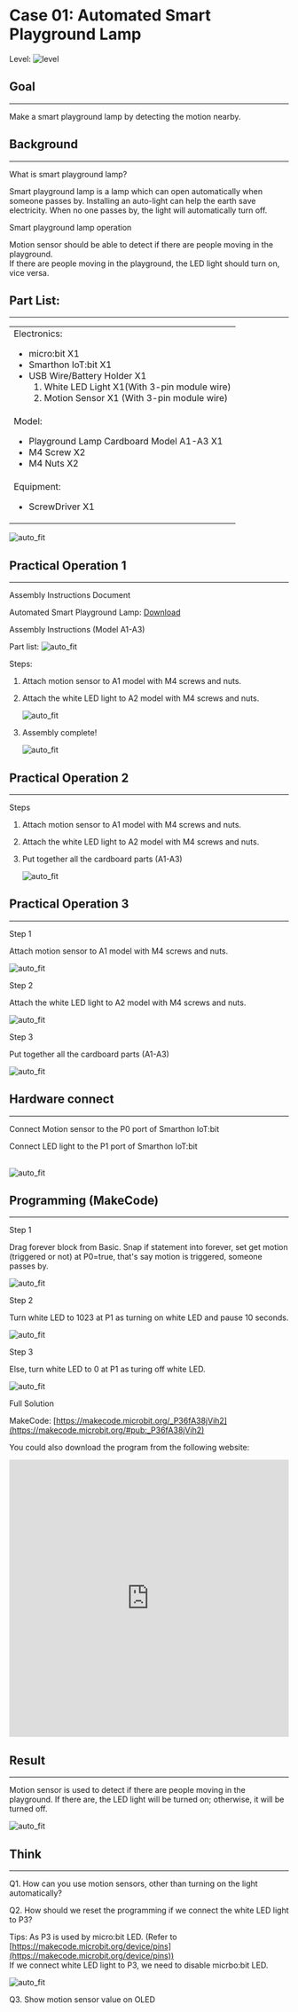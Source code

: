 # Case 01: Automated Smart Playground Lamp

Level: ![level](images/level1.png)

## Goal
<HR>
Make a smart playground lamp by detecting the motion nearby.<P>

## Background
<HR>
<span id="subtitle">What is smart playground lamp?</span><P>

Smart playground lamp is a lamp which can open automatically when someone passes by. Installing an
auto-light can help the earth save electricity. When no one passes by, the light will automatically turn off.<P>

<span id="subtitle">Smart playground lamp operation</span><P>

Motion sensor should be able to detect if there are people moving in the playground.<BR>
If there are people moving in the playground, the LED light should turn on, vice versa.<BR>

## Part List: 
<HR>
<table><tr><td>
Electronics:
<ul display='inline-block'>
<li>micro:bit X1</li>
<li>Smarthon IoT:bit X1</li>
<li>USB Wire/Battery Holder X1</li>
&nbsp;&nbsp;1. White LED Light X1(With 3-pin module wire)<BR>
&nbsp;&nbsp;2. Motion Sensor X1 (With 3-pin module wire)
</ul>
</td></tr>
<tr>
<td>Model:
<ul>
<li>Playground Lamp Cardboard Model A1-A3 X1</li>
<li>M4 Screw X2</li>
<li>M4 Nuts X2</li>
</ul>
</td></tr>
<tr><td>Equipment:
<ul><li>ScrewDriver X1</li></ul></td></tr></table>

![auto_fit](images/Case1/Case1_parts.png)<P>


## Practical Operation 1
<HR>

<span id="subtitle">Assembly Instructions Document</span><BR><P>
Automated Smart Playground Lamp: [Download](https://raw.githubusercontent.com/SMARTHON/smarthon-docs-en/master/docs/smartcity/files/Case1e.jpg)<P>

<span id="subtitle">Assembly Instructions (Model A1-A3)</span><BR><P>
Part list: ![auto_fit](files/Case1_b.png)<P>

Steps: <BR>
1. Attach motion sensor to A1 model with M4 screws and nuts.<BR><P>
2. Attach the white LED light to A2 model with M4 screws and nuts.<BR><P>
![auto_fit](files/Case1_a1.png)<P>
3. Assembly complete!<BR><P>
![auto_fit](files/Case1_a2.png)<P>


## Practical Operation 2
<HR>

<span id="subtitle">Steps</span><BR><P>
1. Attach motion sensor to A1 model with M4 screws and nuts.<BR><P>
2. Attach the white LED light to A2 model with M4 screws and nuts.<BR><P>
3. Put together all the cardboard parts (A1-A3)<BR><P>
![auto_fit](files/Case1e_2.png)<P>


## Practical Operation 3
<HR>

<span id="subtitle">Step 1</span><BR><P>
Attach motion sensor to A1 model with M4 screws and nuts.<BR><P>
![auto_fit](images/Case1/Case1_op1.png)<P>
<span id="subtitle">Step 2</span><BR><P>
Attach the white LED light to A2 model with M4 screws and nuts.<BR><P>
![auto_fit](images/Case1/Case1_op2.png)<P>
<span id="subtitle">Step 3</span><BR><P>
Put together all the cardboard parts (A1-A3)<BR><P>
![auto_fit](images/Case1/Case1_op3.png)<P>


## Hardware connect
<HR>

Connect Motion sensor to the P0 port of Smarthon IoT:bit<BR><P>
Connect LED light to the P1 port of Smarthon IoT:bit<BR><P>
<BR>![auto_fit](images/Case1/Case1_hardware.png)
<P>

## Programming (MakeCode)
<HR>

<span id="subtitle">Step 1</span><BR><P>
Drag forever block from Basic. Snap if statement into forever, set get motion (triggered or not) at P0=true, that's say motion is triggered, someone passes by.<BR><P>
![auto_fit](images/Case1/Case1_p1.png)<P>
<span id="subtitle">Step 2</span><BR><P>
Turn white LED to 1023 at P1 as turning on white LED and pause 10 seconds.<P>
![auto_fit](images/Case1/Case1_p2.png)<P>
<span id="subtitle">Step 3</span><BR><P>
Else, turn white LED to 0 at P1 as turing off white LED.<P>
![auto_fit](images/Case1/Case1_p3.png)<P>

<span id="subtitle">Full Solution<BR><P>
MakeCode: [https://makecode.microbit.org/_P36fA38jVih2](https://makecode.microbit.org/#pub:_P36fA38jVih2)<BR><P>
You could also download the program from the following website:<BR>
<iframe src="https://makecode.microbit.org/#pub:_P36fA38jVih2" width="100%" height="500" frameborder="0"></iframe>

<P>

## Result
<HR>

Motion sensor is used to detect if there are people moving in the playground. If there are, the LED light will be turned on; otherwise, it will be turned off.<BR><P>
![auto_fit](images/Case1/Case1_result.gif)<P>

## Think
<HR> 

Q1. How can you use motion sensors, other than turning  on the light automatically?<BR><P>
Q2. How should we reset the programming if we connect the white LED light to P3?<BR><P>
Tips: As P3 is used by micro:bit LED. 
(Refer to [https://makecode.microbit.org/device/pins](https://makecode.microbit.org/device/pins))<BR>
If we connect white LED light to P3, we need to disable micrbo:bit LED.<BR><P>
![auto_fit](images/Case1/Case1_think.png)<P>
	
Q3. Show motion sensor value on OLED<P>
